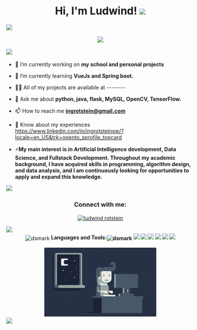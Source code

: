 <h1 align="center">
Hi, I'm Ludwind!
	<a href="https://github.com/Bouaskaoun" target="_self">
		<img src="https://media.giphy.com/media/hvRJCLFzcasrR4ia7z/giphy.gif" width="30">
	</a>
</h1>
<img src="https://user-images.githubusercontent.com/73097560/115834477-dbab4500-a447-11eb-908a-139a6edaec5c.gif">
<p align="center">
	<a href="https://github.com/Bouaskaoun">
		<img src="https://readme-typing-svg.herokuapp.com?lines=Software+Engineer+Student;Full+Stack+Developer;%20AI%20|%20Data+Science%20Enthusiastic;Always%20learning%20new%20things&center=true&width=380&height=45">   
	</a>
</p>
<img src="https://user-images.githubusercontent.com/73097560/115834477-dbab4500-a447-11eb-908a-139a6edaec5c.gif">

- 🔭 I’m currently working on **my school and personal projects**

- 🌱 I’m currently learning **VueJs and Spring boot.**

- 👨‍💻 All of my projects are available at --------

- 💬 Ask me about **python, java, flask, MySQL, OpenCV, TensorFlow.**

- 📫 How to reach me **ingrotstein@gmail.com**

- 📄 Know about my experiences https://www.linkedin.com/in/ingrotsteinsw/?locale=en_US&trk=opento_sprofile_topcard

- ⚡**My main interest is in Artificial Intelligence development, Data Science, and Fullstack Development. Throughout my academic background, I have acquired skills in programming, algorithm design, and data analysis, and I am continuously looking for opportunities to apply and expand this knowledge.**

<img src="https://user-images.githubusercontent.com/73097560/115834477-dbab4500-a447-11eb-908a-139a6edaec5c.gif">
<h3 align="center">Connect with me:</h3>
<p align="center">
<a href="https://linkedin.com/in/ludwind rotstein" target="blank"><img align="center" src="https://www.vectorlogo.zone/logos/linkedin/linkedin-icon.svg" alt="ludwind rotstein" width="10%"/></a>
</p>
<img src="https://user-images.githubusercontent.com/73097560/115834477-dbab4500-a447-11eb-908a-139a6edaec5c.gif">

<div align="center">
<img alt="dsmark" align="center" height="70px" width="70px" src="https://c.tenor.com/cXlrPENTVkEAAAAi/chika-dance.gif">
 <b> Languages and Tools:<img alt="dsmark" align="center" height="70px" width="70px" src="https://c.tenor.com/cXlrPENTVkEAAAAi/chika-dance.gif">
 <img src="https://user-images.githubusercontent.com/73097560/115834477-dbab4500-a447-11eb-908a-139a6edaec5c.gif">
   <code><img src="https://img.shields.io/badge/css3-%231572B6.svg?style=for-the-badge&logo=css3&logoColor=white"></code>
   <code><img src="https://img.shields.io/badge/html5-%23E34F26.svg?style=for-the-badge&logo=html5&logoColor=white"></code>
   <code><img src="https://img.shields.io/badge/java-%23ED8B00.svg?style=for-the-badge&logo=openjdk&logoColor=white"></code>
   <code><img src="https://img.shields.io/badge/python-3670A0?style=for-the-badge&logo=python&logoColor=ffdd54"></code>
   <code><img src="https://img.shields.io/badge/mysql-4479A1.svg?style=for-the-badge&logo=mysql&logoColor=white"></code>
   <br/>
   <br/>
   <img alt="Night Coding" src="https://raw.githubusercontent.com/AVS1508/AVS1508/master/assets/Night-Coding.gif"/>
</div>
<img src="https://user-images.githubusercontent.com/73097560/115834477-dbab4500-a447-11eb-908a-139a6edaec5c.gif">
